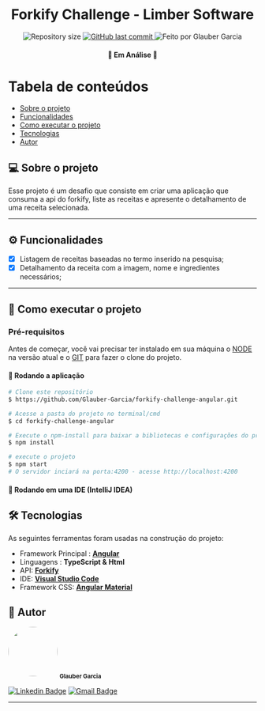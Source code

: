 <h1 align="center">
    Forkify Challenge - Limber Software
</h1>

<p align="center">
  <img alt="Repository size" src="https://img.shields.io/github/repo-size/Glauber-Garcia/forkify-challenge-angular?style=for-the-badge&logo=appveyor"/>
  <a href="https://github.com/Glauber-Garcia/forkify-challenge-angular/commits/master?style=for-the-badge&logo=appveyor">
    <img alt="GitHub last commit" src="https://img.shields.io/github/last-commit/Glauber-Garcia/forkify-challenge-angular?style=for-the-badge&logo=appveyor">
  </a>
    <img alt="Feito por Glauber Garcia" src="https://img.shields.io/badge/feito%20por-Glauber Garcia-blue?style=for-the-badge&logo=appveyor"/>
  </p>
<h4 align="center">
 🚧   Em Análise 🚧
</h4>

Tabela de conteúdos
=================
<!--ts-->
* [Sobre o projeto](#-sobre-o-projeto)
* [Funcionalidades](#-funcionalidades)
* [Como executar o projeto](#-como-executar-o-projeto)
* [Tecnologias](#-tecnologias)
* [Autor](#-autor)
<!--te-->

## 💻 Sobre o projeto

Esse projeto é um desafio que consiste em criar uma aplicação que consuma a api do forkify, liste as receitas e apresente o detalhamento de uma receita selecionada.

---

## ⚙️ Funcionalidades

* [x] Listagem de receitas baseadas no termo inserido na pesquisa;
* [x] Detalhamento da receita com a imagem, nome e ingredientes necessários;

---

## 🚀 Como executar o projeto

### Pré-requisitos

Antes de começar, você vai precisar ter instalado em sua máquina o [NODE](https://nodejs.org/en) na versão atual e o [GIT](https://git-scm.com/) para fazer o clone do projeto.

#### 🎲 Rodando a aplicação

```bash
# Clone este repositório
$ https://github.com/Glauber-Garcia/forkify-challenge-angular.git

# Acesse a pasta do projeto no terminal/cmd
$ cd forkify-challenge-angular

# Execute o npm-install para baixar a bibliotecas e configurações do projeto
$ npm install

# execute o projeto
$ npm start
# O servidor inciará na porta:4200 - acesse http://localhost:4200 
```

#### 🎲 Rodando em uma IDE (IntelliJ IDEA)

## 🛠 Tecnologias

As seguintes ferramentas foram usadas na construção do projeto:

* Framework Principal : **[Angular](https://material.angular.io/)**
* Linguagens : **TypeScript & Html**
* API:  **[Forkify](https://forkify-api.herokuapp.com/)**
* IDE: **[Visual Studio Code](https://code.visualstudio.com/)**
* Framework CSS:  **[Angular Material](https://material.angular.io/)**

## 🦸 Autor

 <img style="border-radius: 50%;" src="https://avatars.githubusercontent.com/u/39419369?v=4" width="100px;" alt=""/>
 <sub><b>Glauber Garcia</b></sub>
 <br />

[![Linkedin Badge](https://img.shields.io/badge/-Glauber-blue?style=flat-square&logo=Linkedin&logoColor=white&link=https://www.linkedin.com/in/glauber-lucas-garcia-correa-leite-33390b158/)](https://www.linkedin.com/in/glauber-lucas-garcia-correa-leite-33390b158/)
[![Gmail Badge](https://img.shields.io/badge/-glaubercorreagarcia@gmail.com-c14438?style=flat-square&logo=Gmail&logoColor=white&link=mailto:glaubercorreagarcia@gmail.com)](mailto:glaubercorreagarcia@gmail.com)

---
